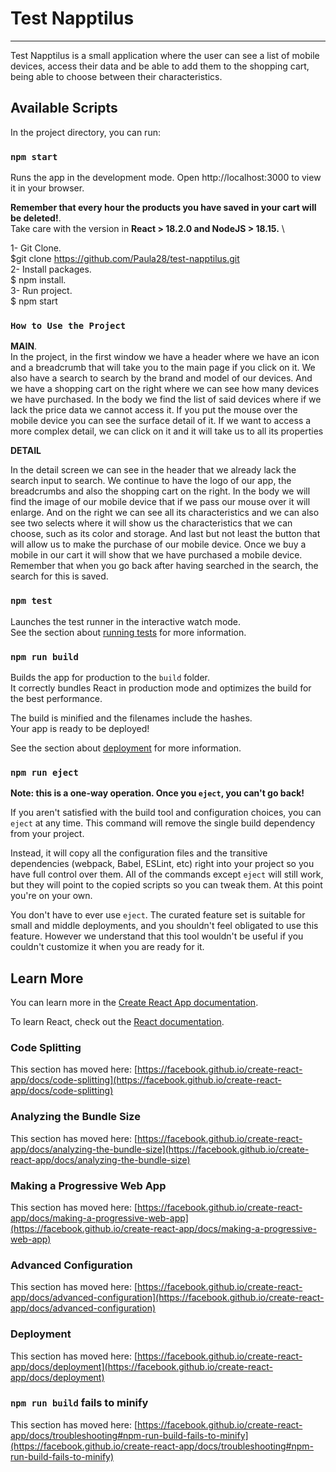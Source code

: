# Test Napptilus
***
Test Napptilus is a small application where the user can see a list of mobile devices, access their data and be able to add them to the shopping cart, being able to choose between their characteristics.

## Available Scripts

In the project directory, you can run:

### `npm start`

Runs the app in the development mode.
Open http://localhost:3000 to view it in your browser.

**Remember that every hour the products you have saved in your cart will be deleted!**. \
Take care with the version in **React > 18.2.0 and NodeJS > 18.15.** \

1- Git Clone. \
    $git clone https://github.com/Paula28/test-napptilus.git \
2- Install packages. \
    $ npm install. \
3- Run project. \
    $ npm start 

### `How to Use the Project`

**MAIN**.\
In the project, in the first window we have a header where we have an icon and a breadcrumb that will take you to the main page if you click on it. We also have a search to search by the brand and model of our devices. And we have a shopping cart on the right where we can see how many devices we have purchased. In the body we find the list of said devices where if we lack the price data we cannot access it. If you put the mouse over the mobile device you can see the surface detail of it. If we want to access a more complex detail, we can click on it and it will take us to all its properties

**DETAIL**

In the detail screen we can see in the header that we already lack the search input to search. We continue to have the logo of our app, the breadcrumbs and also the shopping cart on the right. In the body we will find the image of our mobile device that if we pass our mouse over it will enlarge. And on the right we can see all its characteristics and we can also see two selects where it will show us the characteristics that we can choose, such as its color and storage. And last but not least the button that will allow us to make the purchase of our mobile device. Once we buy a mobile in our cart it will show that we have purchased a mobile device. Remember that when you go back after having searched in the search, the search for this is saved.

### `npm test`

Launches the test runner in the interactive watch mode.\
See the section about [running tests](https://facebook.github.io/create-react-app/docs/running-tests) for more information.

### `npm run build`

Builds the app for production to the `build` folder.\
It correctly bundles React in production mode and optimizes the build for the best performance.

The build is minified and the filenames include the hashes.\
Your app is ready to be deployed!

See the section about [deployment](https://facebook.github.io/create-react-app/docs/deployment) for more information.

### `npm run eject`

**Note: this is a one-way operation. Once you `eject`, you can't go back!**

If you aren't satisfied with the build tool and configuration choices, you can `eject` at any time. This command will remove the single build dependency from your project.

Instead, it will copy all the configuration files and the transitive dependencies (webpack, Babel, ESLint, etc) right into your project so you have full control over them. All of the commands except `eject` will still work, but they will point to the copied scripts so you can tweak them. At this point you're on your own.

You don't have to ever use `eject`. The curated feature set is suitable for small and middle deployments, and you shouldn't feel obligated to use this feature. However we understand that this tool wouldn't be useful if you couldn't customize it when you are ready for it.

## Learn More

You can learn more in the [Create React App documentation](https://facebook.github.io/create-react-app/docs/getting-started).

To learn React, check out the [React documentation](https://reactjs.org/).

### Code Splitting

This section has moved here: [https://facebook.github.io/create-react-app/docs/code-splitting](https://facebook.github.io/create-react-app/docs/code-splitting)

### Analyzing the Bundle Size

This section has moved here: [https://facebook.github.io/create-react-app/docs/analyzing-the-bundle-size](https://facebook.github.io/create-react-app/docs/analyzing-the-bundle-size)

### Making a Progressive Web App

This section has moved here: [https://facebook.github.io/create-react-app/docs/making-a-progressive-web-app](https://facebook.github.io/create-react-app/docs/making-a-progressive-web-app)

### Advanced Configuration

This section has moved here: [https://facebook.github.io/create-react-app/docs/advanced-configuration](https://facebook.github.io/create-react-app/docs/advanced-configuration)

### Deployment

This section has moved here: [https://facebook.github.io/create-react-app/docs/deployment](https://facebook.github.io/create-react-app/docs/deployment)

### `npm run build` fails to minify

This section has moved here: [https://facebook.github.io/create-react-app/docs/troubleshooting#npm-run-build-fails-to-minify](https://facebook.github.io/create-react-app/docs/troubleshooting#npm-run-build-fails-to-minify)
